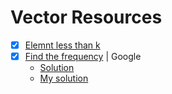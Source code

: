 # Vector Resources

* [X] [Elemnt less than k](https://practice.geeksforgeeks.org/problems/elements-less-than-k/1) 
* [X] [Find the frequency](https://practice.geeksforgeeks.org/problems/find-the-frequency/1) | Google
  * [Solution](https://www.youtube.com/watch?v=G2qGmOyDzCY)
  * [My solution](https://github.com/anuanu0-0/data-structures-and-algorithms/blob/master/STL/Vector/FindTheFrequency.cpp)
